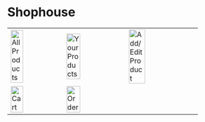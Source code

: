 # Shophouse

<table>
  <tr>
    <td><img alt="All Products" src="https://user-images.githubusercontent.com/82430454/192103094-f17e4eda-0d30-4181-b2d8-46b2350460e5.png" width="50%"></td>
    <td><img alt="Your Products" src="https://user-images.githubusercontent.com/82430454/192103199-eaca5b12-9b23-46d7-b1d6-363064c649e6.png" width="50%"></td>
    <td><img alt="Add/Edit Product" src="https://user-images.githubusercontent.com/82430454/192103276-1eda2f44-e11d-42c0-b856-e923b3be46df.png" width="50%"></td>
  </tr>
  <tr>
    <td><img alt="Cart" src="https://user-images.githubusercontent.com/82430454/192103159-fb9adfb8-20ff-44a0-9424-41b8c9037a37.png" width="50%"></td>
    <td><img alt="Order" src="https://user-images.githubusercontent.com/82430454/192103173-a747820a-3896-4d12-a85f-d31f1cb95a6d.png" width="50%"></td>
  </tr>
</table>